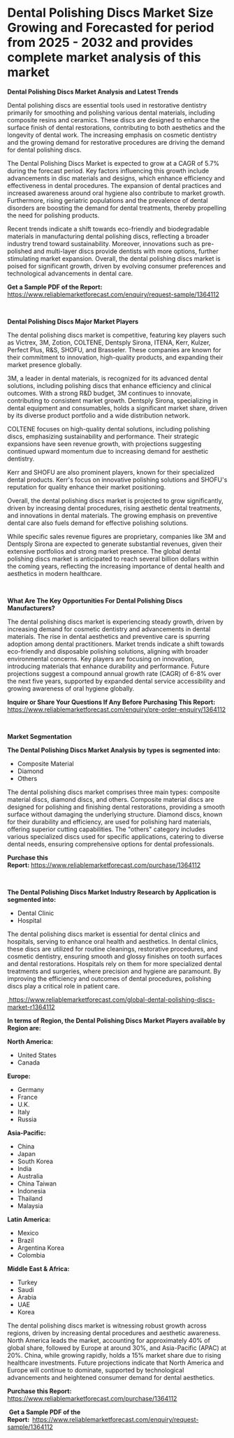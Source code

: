 <p><h1>Dental Polishing Discs Market Size Growing and Forecasted for period from 2025 - 2032 and provides complete market analysis of this market</h1></p><p><strong>Dental Polishing Discs Market Analysis and Latest Trends</strong></p>
<p><p>Dental polishing discs are essential tools used in restorative dentistry primarily for smoothing and polishing various dental materials, including composite resins and ceramics. These discs are designed to enhance the surface finish of dental restorations, contributing to both aesthetics and the longevity of dental work. The increasing emphasis on cosmetic dentistry and the growing demand for restorative procedures are driving the demand for dental polishing discs.</p><p>The Dental Polishing Discs Market is expected to grow at a CAGR of 5.7% during the forecast period. Key factors influencing this growth include advancements in disc materials and designs, which enhance efficiency and effectiveness in dental procedures. The expansion of dental practices and increased awareness around oral hygiene also contribute to market growth. Furthermore, rising geriatric populations and the prevalence of dental disorders are boosting the demand for dental treatments, thereby propelling the need for polishing products.</p><p>Recent trends indicate a shift towards eco-friendly and biodegradable materials in manufacturing dental polishing discs, reflecting a broader industry trend toward sustainability. Moreover, innovations such as pre-polished and multi-layer discs provide dentists with more options, further stimulating market expansion. Overall, the dental polishing discs market is poised for significant growth, driven by evolving consumer preferences and technological advancements in dental care.</p></p>
<p><strong>Get a Sample PDF of the Report:&nbsp;</strong> <a href="https://www.reliablemarketforecast.com/enquiry/request-sample/1364112?utm_campaign=2821&utm_medium=2&utm_source=Github&utm_content=ia&utm_term=13042025&utm_id=dental-polishing-discs">https://www.reliablemarketforecast.com/enquiry/request-sample/1364112</a></p>
<p>&nbsp;</p>
<p><strong>Dental Polishing Discs Major Market Players</strong></p>
<p><p>The dental polishing discs market is competitive, featuring key players such as Victrex, 3M, Zotion, COLTENE, Dentsply Sirona, ITENA, Kerr, Kulzer, Perfect Plus, R&S, SHOFU, and Brasseler. These companies are known for their commitment to innovation, high-quality products, and expanding their market presence globally.</p><p>3M, a leader in dental materials, is recognized for its advanced dental solutions, including polishing discs that enhance efficiency and clinical outcomes. With a strong R&D budget, 3M continues to innovate, contributing to consistent market growth. Dentsply Sirona, specializing in dental equipment and consumables, holds a significant market share, driven by its diverse product portfolio and a wide distribution network.</p><p>COLTENE focuses on high-quality dental solutions, including polishing discs, emphasizing sustainability and performance. Their strategic expansions have seen revenue growth, with projections suggesting continued upward momentum due to increasing demand for aesthetic dentistry.</p><p>Kerr and SHOFU are also prominent players, known for their specialized dental products. Kerr's focus on innovative polishing solutions and SHOFU's reputation for quality enhance their market positioning.</p><p>Overall, the dental polishing discs market is projected to grow significantly, driven by increasing dental procedures, rising aesthetic dental treatments, and innovations in dental materials. The growing emphasis on preventive dental care also fuels demand for effective polishing solutions.</p><p>While specific sales revenue figures are proprietary, companies like 3M and Dentsply Sirona are expected to generate substantial revenues, given their extensive portfolios and strong market presence. The global dental polishing discs market is anticipated to reach several billion dollars within the coming years, reflecting the increasing importance of dental health and aesthetics in modern healthcare.</p></p>
<p>&nbsp;</p>
<p><strong>What Are The Key Opportunities For Dental Polishing Discs Manufacturers?</strong></p>
<p><p>The dental polishing discs market is experiencing steady growth, driven by increasing demand for cosmetic dentistry and advancements in dental materials. The rise in dental aesthetics and preventive care is spurring adoption among dental practitioners. Market trends indicate a shift towards eco-friendly and disposable polishing solutions, aligning with broader environmental concerns. Key players are focusing on innovation, introducing materials that enhance durability and performance. Future projections suggest a compound annual growth rate (CAGR) of 6-8% over the next five years, supported by expanded dental service accessibility and growing awareness of oral hygiene globally.</p></p>
<p><strong>Inquire or Share Your Questions If Any Before Purchasing This Report:</strong> <a href="https://www.reliablemarketforecast.com/enquiry/pre-order-enquiry/1364112?utm_campaign=2821&utm_medium=2&utm_source=Github&utm_content=ia&utm_term=13042025&utm_id=dental-polishing-discs">https://www.reliablemarketforecast.com/enquiry/pre-order-enquiry/1364112</a></p>
<p>&nbsp;</p>
<p><strong>Market Segmentation</strong></p>
<p><strong>The Dental Polishing Discs Market Analysis by types is segmented into:</strong></p>
<p><ul><li>Composite Material</li><li>Diamond</li><li>Others</li></ul></p>
<p><p>The dental polishing discs market comprises three main types: composite material discs, diamond discs, and others. Composite material discs are designed for polishing and finishing dental restorations, providing a smooth surface without damaging the underlying structure. Diamond discs, known for their durability and efficiency, are used for polishing hard materials, offering superior cutting capabilities. The "others" category includes various specialized discs used for specific applications, catering to diverse dental needs, ensuring comprehensive options for dental professionals.</p></p>
<p><strong>Purchase this Report:&nbsp;</strong><a href="https://www.reliablemarketforecast.com/purchase/1364112?utm_campaign=2821&utm_medium=2&utm_source=Github&utm_content=ia&utm_term=13042025&utm_id=dental-polishing-discs">https://www.reliablemarketforecast.com/purchase/1364112</a></p>
<p>&nbsp;</p>
<p><strong>The Dental Polishing Discs Market Industry Research by Application is segmented into:</strong></p>
<p><ul><li>Dental Clinic</li><li>Hospital</li></ul></p>
<p><p>The dental polishing discs market is essential for dental clinics and hospitals, serving to enhance oral health and aesthetics. In dental clinics, these discs are utilized for routine cleanings, restorative procedures, and cosmetic dentistry, ensuring smooth and glossy finishes on tooth surfaces and dental restorations. Hospitals rely on them for more specialized dental treatments and surgeries, where precision and hygiene are paramount. By improving the efficiency and outcomes of dental procedures, polishing discs play a critical role in patient care.</p></p>
<p><a href="https://www.reliablemarketforecast.com/global-dental-polishing-discs-market-r1364112?utm_campaign=2821&utm_medium=2&utm_source=Github&utm_content=ia&utm_term=13042025&utm_id=dental-polishing-discs">&nbsp;https://www.reliablemarketforecast.com/global-dental-polishing-discs-market-r1364112</a></p>
<p><strong>In terms of Region, the Dental Polishing Discs Market Players available by Region are:</strong></p>
<p>
    <p> <strong> North America: </strong>
        <ul>
            <li>United States</li>
            <li>Canada</li>
        </ul>
        </p> 
    <p> <strong> Europe: </strong>
        <ul>
            <li>Germany</li>
            <li>France</li>
            <li>U.K.</li>
            <li>Italy</li>
            <li>Russia</li>
        </ul>
        </p> 
    <p> <strong> Asia-Pacific: </strong>
        <ul>
            <li>China</li>
            <li>Japan</li>
            <li>South Korea</li>
            <li>India</li>
            <li>Australia</li>
            <li>China Taiwan</li>
            <li>Indonesia</li>
            <li>Thailand</li>
            <li>Malaysia</li>
        </ul>
        </p> 
    <p> <strong> Latin America: </strong>
        <ul>
            <li>Mexico</li>
            <li>Brazil</li>
            <li>Argentina Korea</li>
            <li>Colombia</li>
        </ul>
        </p> 
    <p> <strong> Middle East & Africa: </strong>
        <ul>
            <li>Turkey</li>
            <li>Saudi</li>
            <li>Arabia</li>
            <li>UAE</li>
            <li>Korea</li>
        </ul>
    </p>
    </p>
<p><p>The dental polishing discs market is witnessing robust growth across regions, driven by increasing dental procedures and aesthetic awareness. North America leads the market, accounting for approximately 40% of global share, followed by Europe at around 30%, and Asia-Pacific (APAC) at 20%. China, while growing rapidly, holds a 15% market share due to rising healthcare investments. Future projections indicate that North America and Europe will continue to dominate, supported by technological advancements and heightened consumer demand for dental aesthetics.</p></p>
<p><strong>Purchase this Report: </strong><a href="https://www.reliablemarketforecast.com/purchase/1364112?utm_campaign=2821&utm_medium=2&utm_source=Github&utm_content=ia&utm_term=13042025&utm_id=dental-polishing-discs">https://www.reliablemarketforecast.com/purchase/1364112</a></p>
<p>&nbsp;<strong>Get a Sample PDF of the Report:&nbsp;&nbsp;</strong><a href="https://www.reliablemarketforecast.com/enquiry/request-sample/1364112?utm_campaign=2821&utm_medium=2&utm_source=Github&utm_content=ia&utm_term=13042025&utm_id=dental-polishing-discs">https://www.reliablemarketforecast.com/enquiry/request-sample/1364112</a></p>
<p><strong></strong></p>
<p><p></p><p></p><p></p></p>